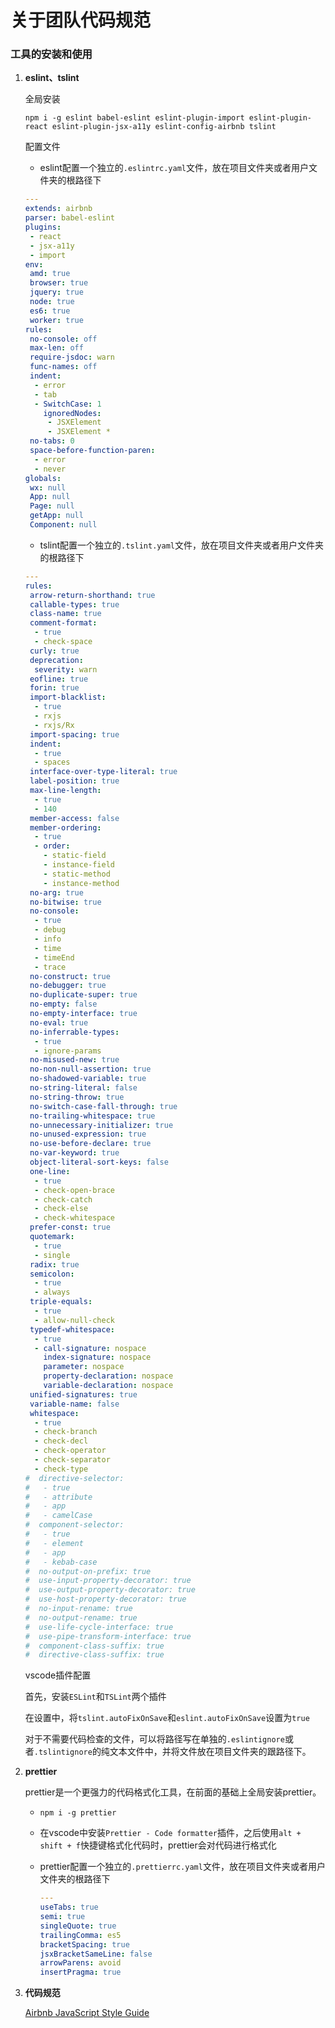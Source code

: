 # 关于团队代码规范

### 工具的安装和使用

1. **eslint、tslint**

   全局安装

   `npm i -g eslint babel-eslint eslint-plugin-import eslint-plugin-react eslint-plugin-jsx-a11y eslint-config-airbnb tslint`

   配置文件
   - eslint配置一个独立的`.eslintrc.yaml`文件，放在项目文件夹或者用户文件夹的根路径下

   ```yaml
   ---
   extends: airbnb
   parser: babel-eslint
   plugins:
    - react
    - jsx-a11y
    - import
   env:
    amd: true
    browser: true
    jquery: true
    node: true
    es6: true
    worker: true
   rules:
    no-console: off
    max-len: off
    require-jsdoc: warn
    func-names: off
    indent:
     - error
     - tab
     - SwitchCase: 1
       ignoredNodes:
        - JSXElement
        - JSXElement *
    no-tabs: 0
    space-before-function-paren:
     - error
     - never
   globals:
    wx: null
    App: null
    Page: null
    getApp: null
    Component: null
   ```

   - tslint配置一个独立的`.tslint.yaml`文件，放在项目文件夹或者用户文件夹的根路径下

   ```yaml
   ---
   rules:
    arrow-return-shorthand: true
    callable-types: true
    class-name: true
    comment-format:
     - true
     - check-space
    curly: true
    deprecation:
     severity: warn
    eofline: true
    forin: true
    import-blacklist:
     - true
     - rxjs
     - rxjs/Rx
    import-spacing: true
    indent:
     - true
     - spaces
    interface-over-type-literal: true
    label-position: true
    max-line-length:
     - true
     - 140
    member-access: false
    member-ordering:
     - true
     - order:
       - static-field
       - instance-field
       - static-method
       - instance-method
    no-arg: true
    no-bitwise: true
    no-console:
     - true
     - debug
     - info
     - time
     - timeEnd
     - trace
    no-construct: true
    no-debugger: true
    no-duplicate-super: true
    no-empty: false
    no-empty-interface: true
    no-eval: true
    no-inferrable-types:
     - true
     - ignore-params
    no-misused-new: true
    no-non-null-assertion: true
    no-shadowed-variable: true
    no-string-literal: false
    no-string-throw: true
    no-switch-case-fall-through: true
    no-trailing-whitespace: true
    no-unnecessary-initializer: true
    no-unused-expression: true
    no-use-before-declare: true
    no-var-keyword: true
    object-literal-sort-keys: false
    one-line:
     - true
     - check-open-brace
     - check-catch
     - check-else
     - check-whitespace
    prefer-const: true
    quotemark:
     - true
     - single
    radix: true
    semicolon:
     - true
     - always
    triple-equals:
     - true
     - allow-null-check
    typedef-whitespace:
     - true
     - call-signature: nospace
       index-signature: nospace
       parameter: nospace
       property-declaration: nospace
       variable-declaration: nospace
    unified-signatures: true
    variable-name: false
    whitespace:
     - true
     - check-branch
     - check-decl
     - check-operator
     - check-separator
     - check-type
   #  directive-selector:
   #   - true
   #   - attribute
   #   - app
   #   - camelCase
   #  component-selector:
   #   - true
   #   - element
   #   - app
   #   - kebab-case
   #  no-output-on-prefix: true
   #  use-input-property-decorator: true
   #  use-output-property-decorator: true
   #  use-host-property-decorator: true
   #  no-input-rename: true
   #  no-output-rename: true
   #  use-life-cycle-interface: true
   #  use-pipe-transform-interface: true
   #  component-class-suffix: true
   #  directive-class-suffix: true
   ```

   vscode插件配置

   首先，安装`ESLint`和`TSLint`两个插件

   在设置中，将`tslint.autoFixOnSave`和`eslint.autoFixOnSave`设置为`true`

   对于不需要代码检查的文件，可以将路径写在单独的`.eslintignore`或者`.tslintignore`的纯文本文件中，并将文件放在项目文件夹的跟路径下。

2. **prettier**

      prettier是一个更强力的代码格式化工具，在前面的基础上全局安装prettier。

      - `npm i -g prettier`

      - 在vscode中安装`Prettier - Code formatter`插件，之后使用`alt + shift + f`快捷键格式化代码时，prettier会对代码进行格式化

      - prettier配置一个独立的`.prettierrc.yaml`文件，放在项目文件夹或者用户文件夹的根路径下

        ```yaml
        ---
        useTabs: true
        semi: true
        singleQuote: true
        trailingComma: es5
        bracketSpacing: true
        jsxBracketSameLine: false
        arrowParens: avoid
        insertPragma: true
        ```

3. **代码规范**

      [Airbnb JavaScript Style Guide](https://github.com/yuche/javascript)

